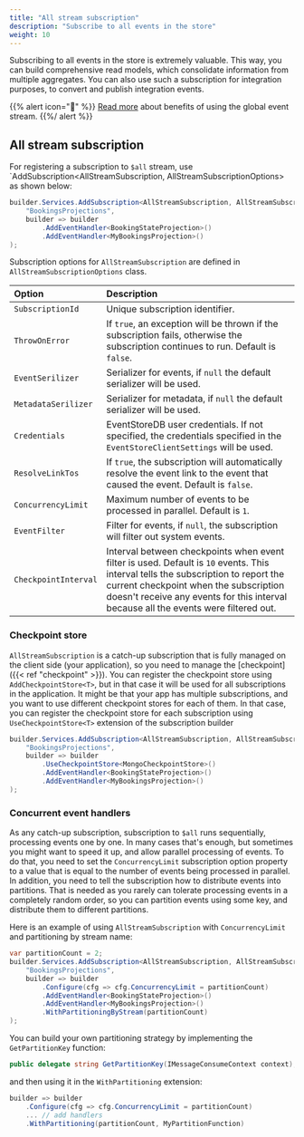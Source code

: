 ```yaml
---
title: "All stream subscription"
description: "Subscribe to all events in the store"
weight: 10
---
```


Subscribing to all events in the store is extremely valuable. This way, you can build comprehensive read models, which consolidate information from multiple aggregates. You can also use such a subscription for integration purposes, to convert and publish integration events.

{{% alert icon="📖" %}}
[Read more](https://zimarev.com/blog/event-sourcing/all-stream/) about benefits of using the global event stream.
{{%/ alert %}}

## All stream subscription

For registering a subscription to `$all` stream, use `AddSubscription<AllStreamSubscription, AllStreamSubscriptionOptions> as shown below:

```csharp
builder.Services.AddSubscription<AllStreamSubscription, AllStreamSubscriptionOptions>(
    "BookingsProjections",
    builder => builder
        .AddEventHandler<BookingStateProjection>()
        .AddEventHandler<MyBookingsProjection>()
);
```

Subscription options for `AllStreamSubscription` are defined in `AllStreamSubscriptionOptions` class.

| Option               | Description                                                                                                                                                                                                                                                        |
|:---------------------|:-------------------------------------------------------------------------------------------------------------------------------------------------------------------------------------------------------------------------------------------------------------------|
| `SubscriptionId`     | Unique subscription identifier.                                                                                                                                                                                                                                    |
| `ThrowOnError`       | If `true`, an exception will be thrown if the subscription fails, otherwise the subscription continues to run. Default is `false`.                                                                                                                                 |
| `EventSerilizer`     | Serializer for events, if `null` the default serializer will be used.                                                                                                                                                                                              |                                                                                                                                                                  
| `MetadataSerilizer`  | Serializer for metadata, if `null` the default serializer will be used.                                                                                                                                                                                            |                                                                                
| `Credentials`        | EventStoreDB user credentials. If not specified, the credentials specified in the `EventStoreClientSettings` will be used.                                                                                                                                         |                                                                              
| `ResolveLinkTos`     | If `true`, the subscription will automatically resolve the event link to the event that caused the event. Default is `false`.                                                                                                                                      |
| `ConcurrencyLimit`   | Maximum number of events to be processed in parallel. Default is `1`.                                                                                                                                                                                              |                                                                                             
| `EventFilter`        | Filter for events, if `null`, the subscription will filter out system events.                                                                                                                                                                                      |                                                                                                                                                                         
| `CheckpointInterval` | Interval between checkpoints when event filter is used. Default is `10` events. This interval tells the subscription to report the current checkpoint when the subscription doesn't receive any events for this interval because all the events were filtered out. |

### Checkpoint store

`AllStreamSubscription` is a catch-up subscription that is fully managed on the client side (your application), so you need to manage the [checkpoint]({{< ref "checkpoint" >}}). You can register the checkpoint store using `AddCheckpointStore<T>`, but in that case it will be used for all subscriptions in the application. It might be that your app has multiple subscriptions, and you want to use different checkpoint stores for each of them. In that case, you can register the checkpoint store for each subscription using `UseCheckpointStore<T>` extension of the subscription builder

```csharp
builder.Services.AddSubscription<AllStreamSubscription, AllStreamSubscriptionOptions>(
    "BookingsProjections",
    builder => builder
        .UseCheckpointStore<MongoCheckpointStore>()
        .AddEventHandler<BookingStateProjection>()
        .AddEventHandler<MyBookingsProjection>()
);
```

### Concurrent event handlers

As any catch-up subscription, subscription to `$all` runs sequentially, processing events one by one. In many cases that's enough, but sometimes you might want to speed it up, and allow parallel processing of events. To do that, you need to set the `ConcurrencyLimit` subscription option property to a value that is equal to the number of events being processed in parallel. In addition, you need to tell the subscription how to distribute events into partitions. That is needed as you rarely can tolerate processing events in a completely random order, so you can partition events using some key, and distribute them to different partitions.

Here is an example of using `AllStreamSubscription` with `ConcurrencyLimit` and partitioning by stream name:

```csharp
var partitionCount = 2;
builder.Services.AddSubscription<AllStreamSubscription, AllStreamSubscriptionOptions>(
    "BookingsProjections",
    builder => builder
        .Configure(cfg => cfg.ConcurrencyLimit = partitionCount)
        .AddEventHandler<BookingStateProjection>()
        .AddEventHandler<MyBookingsProjection>()
        .WithPartitioningByStream(partitionCount)
);
```

You can build your own partitioning strategy by implementing the `GetPartitionKey` function:

```csharp
public delegate string GetPartitionKey(IMessageConsumeContext context);
```

and then using it in the `WithPartitioning` extension:

```csharp
builder => builder
    .Configure(cfg => cfg.ConcurrencyLimit = partitionCount)
    ... // add handlers
    .WithPartitioning(partitionCount, MyPartitionFunction)
```


